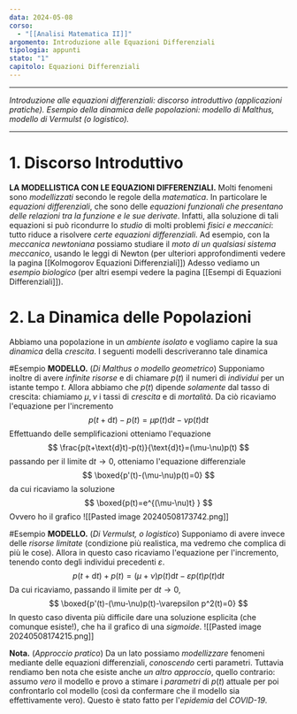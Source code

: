 ```yaml
---
data: 2024-05-08
corso:
  - "[[Analisi Matematica II]]"
argomento: Introduzione alle Equazioni Differenziali
tipologia: appunti
stato: "1"
capitolo: Equazioni Differenziali
---
```

- - -
*Introduzione alle equazioni differenziali: discorso introduttivo (applicazioni pratiche). Esempio della dinamica delle popolazioni: modello di Malthus, modello di Vermulst (o logistico).*
- - -
# 1. Discorso Introduttivo
**LA MODELLISTICA CON LE EQUAZIONI DIFFERENZIALI.** Molti fenomeni sono *modellizzati* secondo le regole della *matematica*. In particolare le *equazioni differenziali*, che sono delle *equazioni funzionali che presentano delle relazioni tra la funzione e le sue derivate*. 
Infatti, alla soluzione di tali equazioni si può ricondurre lo *studio* di molti problemi *fisici e meccanici*: tutto riduce a risolvere *certe equazioni differenziali*. 
Ad esempio, con la *meccanica newtoniana* possiamo studiare il *moto di un qualsiasi sistema meccanico*, usando le leggi di Newton (per ulteriori approfondimenti vedere la pagina [[Kolmogorov Equazioni Differenziali]])
Adesso vediamo un *esempio biologico* (per altri esempi vedere la pagina [[Esempi di Equazioni Differenziali]]).

# 2. La Dinamica delle Popolazioni
Abbiamo una popolazione in un *ambiente isolato* e vogliamo capire la sua *dinamica* della *crescita*. I seguenti modelli descriveranno tale dinamica

#Esempio 
**MODELLO.** (*Di Malthus o modello geometrico*)
Supponiamo inoltre di avere *infinite risorse* e di chiamare $p(t)$ il numeri di *individui* per un istante tempo $t$. 
Allora abbiamo che $p(t)$ dipende *solamente* dal tasso di crescita: chiamiamo $\mu, \nu$ i tassi di *crescita* e di *mortalità*. Da ciò ricaviamo l'equazione per l'incremento
$$
p(t+\text{d}t)-p(t)=\mu p(t) \text{d}t - \nu p(t)\text{d}t
$$
Effettuando delle semplificazioni otteniamo l'equazione
$$
\frac{p(t+\text{d}t)-p(t)}{\text{d}t}=(\mu-\nu)p(t)
$$
passando per il limite $\text{d}t \to 0$, otteniamo l'equazione differenziale
$$
\boxed{p'(t)-(\mu-\nu)p(t)=0}
$$
da cui ricaviamo la soluzione
$$
\boxed{p(t)=e^{(\mu-\nu)t} }
$$
Ovvero ho il grafico
![[Pasted image 20240508173742.png]]

#Esempio 
**MODELLO.** (*Di Vermulst, o logistico*)
Supponiamo di avere invece delle *risorse limitate* (condizione più realistica, ma vedremo che complica di più le cose). Allora in questo caso ricaviamo l'equazione per l'incremento, tenendo conto degli individui precedenti $\varepsilon$.
$$
p(t+\text{d}t)+p(t)=(\mu+\nu)p(t)\text{d}t-\varepsilon p(t)p(t)\text{d}t
$$
Da cui ricaviamo, passando il limite per $\text{d}t \to 0$,
$$
\boxed{p'(t)-(\mu-\nu)p(t)-\varepsilon p^2(t)=0}
$$
In questo caso diventa più difficile dare una soluzione esplicita (che comunque esiste!), che ha il grafico di una *sigmoide*.
![[Pasted image 20240508174215.png]]

**Nota.** (*Approccio pratico*)
Da un lato possiamo *modellizzare* fenomeni mediante delle equazioni differenziali, *conoscendo* certi parametri.
Tuttavia rendiamo ben nota che esiste anche *un altro approccio*, quello contrario: assumo *vero* il modello e provo a stimare i *parametri* di $p(t)$ attuale per poi confrontarlo col modello (così da confermare che il modello sia effettivamente vero). Questo è stato fatto per l'*epidemia* del *COVID-19*.
